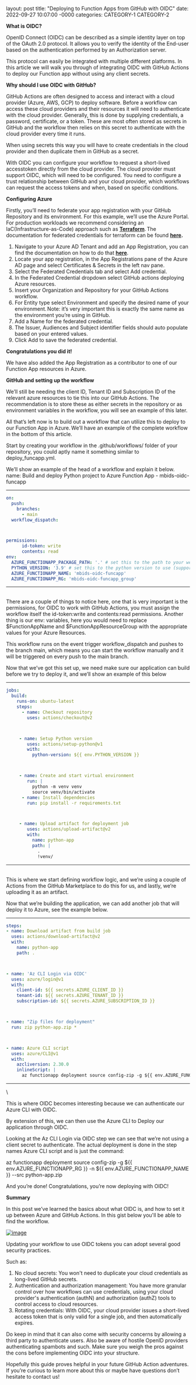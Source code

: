 layout: post
title: "Deploying to Function Apps from GitHub with OIDC"
date: 2022-09-27 10:07:00 -0000
categories: CATEGORY-1 CATEGORY-2

**What is OIDC?**



OpenID Connect (OIDC) can be described as a simple identity layer on top of the OAuth 2.0 protocol. It allows you to verify the identity of the End-user based on the authentication performed by an Authorization server.

This protocol can easily be integrated with multiple different platforms. In this article we will walk you through of integrating OIDC with GitHub Actions to deploy our Function app without using any client secrets. 



**Why should I use OIDC with GitHub?**



GitHub Actions are often designed to access and interact with a cloud provider (Azure, AWS, GCP) to deploy software. Before a workflow can access these cloud providers and their resources it will need to authenticate with the cloud provider. Generally, this is done by supplying credentials, a password, certificate, or a token. These are most often stored as secrets in GitHub and the workflow then relies on this secret to authenticate with the cloud provider every time it runs. 



When using secrets this way you will have to create credentials in the cloud provider and then duplicate them in GitHub as a secret. 

With OIDC you can configure your workflow to request a short-lived accesstoken directly from the cloud provider. The cloud provider must support OIDC, which will need to be configured. You need to configure a trust relationship between GitHub and your cloud provider, which workflows can request the access tokens and when, based on specific conditions.



**Configuring Azure**



Firstly, you’ll need to federate your app registration with your GitHub Repository and its environment. For this example, we’ll use the Azure Portal. For production workloads we recommend considering an IaC(Infrastructure-as-Code) approach such as **[Terraform](https://www.terraform.io/)**. The documentation for federated credentials for terraform can be found **[here](https://registry.terraform.io/providers/hashicorp/azuread/latest/docs/resources/application_federated_identity_credential).**



1. Navigate to your Azure AD Tenant and add an App Registration, you can find the documentation on how to do that **[here](https://docs.microsoft.com/en-us/azure/active-directory/develop/quickstart-register-app)**. 
2. Locate your app registration, in the App Registrations pane of the Azure AD page and select Certificates & Secrets in the left nav pane.  
3. Select the Federated Credentials tab and select Add credential. 
4. In the Federated Credential dropdown select GitHub actions deploying Azure resources. 
5. Insert your Organization and Repository for your GitHub Actions workflow. 
6. For Entity type select Environment and specify the desired name of your environment. Note: it’s very important this is exactly the same name as the environment you’re using in GitHub.
7. Add a Name for the federated credential.
8. The Issuer, Audiences and Subject identifier fields should auto populate based on your entered values.
9. Click Add to save the federated credential.



**Congratulations you did it!**



We have also added the App Registration as a contributor to one of our Function App resources in Azure. 



**GitHub and setting up the workflow**



We’ll still be needing the client ID, Tenant ID and Subscription ID of the relevant azure resources to tie this into our GitHub Actions. The recommendation is to store these as either secrets in the repository or as environment variables in the workflow, you will see an example of this later.



All that’s left now is to build out a workflow that can utilize this to deploy to our Function App in Azure. We’ll have an example of the complete workflow in the bottom of this article.



Start by creating your workflow in the .github/workflows/ folder of your repository, you could aptly name it something similar to deploy_funcapp.yml.



We’ll show an example of the head of a workflow and explain it below.
name: Build and deploy Python project to Azure Function App - mbids-oidc-funcapp
___



```yaml
on:
  push:
    branches:
      - main
  workflow_dispatch:



permissions:
      id-token: write
      contents: read
env:
  AZURE_FUNCTIONAPP_PACKAGE_PATH: '.' # set this to the path to your web app project, defaults to the repository root
  PYTHON_VERSION: '3.9' # set this to the python version to use (supports 3.6, 3.7, 3.8)
  AZURE_FUNCTIONAPP_NAME: 'mbids-oidc-funcapp'
  AZURE_FUNCTIONAPP_RG: 'mbids-oidc-funcapp_group'
```
___
\
There are a couple of things to notice here, one that is very important is the permissions, for OIDC to work with GitHub Actions, you must assign the workflow itself the id-token:write and contents:read permissions. Another thing is our env: variables, here you would need to replace $FunctionAppName and $FunctionAppResourceGroup with the appropriate values for your Azure Resources.  



This workflow runs on the event trigger workflow_dispatch and pushes to the branch main, which means you can start the workflow manually and it will be triggered on every push to the main branch. 



Now that we’ve got this set up, we need make sure our application can build before we try to deploy it, and we’ll show an example of this below 



---



``` yaml
jobs:
  build:
    runs-on: ubuntu-latest
    steps:
      - name: Checkout repository
        uses: actions/checkout@v2



     - name: Setup Python version
        uses: actions/setup-python@v1
        with:
          python-version: ${{ env.PYTHON_VERSION }}



     - name: Create and start virtual environment
        run: |
          python -m venv venv
          source venv/bin/activate
      - name: Install dependencies
        run: pip install -r requirements.txt



     - name: Upload artifact for deployment job
        uses: actions/upload-artifact@v2
        with:
          name: python-app
          path: |
            .
            !venv/
```
___
\
This is where we start defining workflow logic, and we’re using a couple of Actions from the GitHub Marketplace to do this for us, and lastly, we’re uploading it as an artifact. 



Now that we’re building the application, we can add another job that will deploy it to Azure, see the example below.



___



``` yaml
steps:
- name: Download artifact from build job
  uses: actions/download-artifact@v2
  with:
    name: python-app
    path: .



- name: 'Az CLI Login via OIDC'
  uses: azure/login@v1
  with:
    client-id: ${{ secrets.AZURE_CLIENT_ID }}
    tenant-id: ${{ secrets.AZURE_TENANT_ID }}
    subscription-id: ${{ secrets.AZURE_SUBSCRIPTION_ID }}



- name: "Zip files for deployment"
  run: zip python-app.zip *



- name: Azure CLI script
  uses: azure/CLI@v1
  with:
    azcliversion: 2.30.0
    inlineScript: |
      az functionapp deployment source config-zip -g ${{ env.AZURE_FUNCTIONAPP_RG }} -n ${{ env.AZURE_FUNCTIONAPP_NAME }} --src python-app.zip
```
___
\



This is where OIDC becomes interesting because we can authenticate our Azure CLI with OIDC. 



By extension of this, we can then use the Azure CLI to Deploy our application through OIDC.



Looking at the Az CLI Login via OIDC step we can see that we’re not using a client secret to authenticate.
The actual deployment is done in the step names Azure CLI script and is just the command:



az functionapp deployment source config-zip -g ${{ env.AZURE_FUNCTIONAPP_RG }} -n ${{ env.AZURE_FUNCTIONAPP_NAME }} --src python-app.zip



And you’re done! Congratulations, you’re now deploying with OIDC! 



**Summary**



In this post we’ve learned the basics about what OIDC is, and how to set it up between Azure and GitHub Actions. In this gist below you'll be able to find the workflow.



[![image](https://user-images.githubusercontent.com/7994533/187177942-388e2624-82e6-474c-a0a0-ad6bb07c85c1.png)](https://gist.github.com/mbids/cc3d6df5c1c86d6e6daff4a04a71ada9)



Updating your workflow to use OIDC tokens you can adopt several good security practices.



Such as:
1. No cloud secrets: You won't need to duplicate your cloud credentials as long-lived GitHub secrets.
2. Authentication and authorization management: You have more granular control over how workflows can use credentials, using your cloud provider's authentication (authN) and authorization (authZ) tools to control access to cloud resources.
3. Rotating credentials: With OIDC, your cloud provider issues a short-lived access token that is only valid for a single job, and then automatically expires.



Do keep in mind that it can also come with security concerns by allowing a third party to authenticate users. Also be aware of hostile OpenID providers authenticating spambots and such. Make sure you weigh the pros against the cons before implementing OIDC into your structure.



Hopefully this guide proves helpful in your future GitHub Action adventures. If you’re curious to learn more about this or maybe have questions don’t hesitate to contact us!
